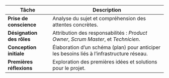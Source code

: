 | **Tâche**                     | **Description**                                                                                   |
|-------------------------------|---------------------------------------------------------------------------------------------------|
| **Prise de conscience**       | Analyse du sujet et compréhension des attentes concrètes.                                        |
| **Désignation des rôles**     | Attribution des responsabilités : *Product Owner*, *Scrum Master*, et *Technicien*.             |
| **Conception initiale**       | Élaboration d’un schéma (plan) pour anticiper les besoins liés à l’infrastructure réseau.        |
| **Premières réflexions**      | Exploration des premières idées et solutions pour le projet.                                    |
